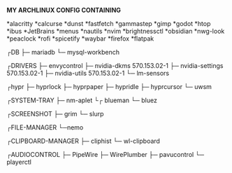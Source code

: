 **MY ARCHLINUX CONFIG CONTAINING**

*alacritty
*calcurse
*dunst
*fastfetch
*gammastep
*gimp
*godot
*htop
*ibus
*JetBrains
*menus
*nautils
*nvim
*brightnessctl
*obsidian
*nwg-look
*peaclock
*rofi
*spicetify
*waybar
*firefox
*flatpak

┌DB
├─ mariadb
└─ mysql-workbench

┌DRIVERS
├─ envycontrol
├─ nvidia-dkms 570.153.02-1
├─ nvidia-settings 570.153.02-1
├─ nvidia-utils 570.153.02-1
└─ lm-sensors


┌hypr
├─ hyprlock
├─ hyprpaper
├─ hypridle
├─ hyprcursor
└─ uwsm

┌SYSTEM-TRAY
├─ nm-aplet
└┌ blueman
 └─ bluez 

┌SCREENSHOT
├─ grim
└─ slurp

┌FILE-MANAGER
└─nemo

┌CLIPBOARD-MANAGER
├─ cliphist
└─ wl-clipboard

┌AUDIOCONTROL
├─ PipeWire
├─ WirePlumber
├─ pavucontrol
└─ playerctl

